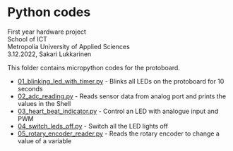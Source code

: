 # Python codes
First year hardware project<br>
School of ICT<br>
Metropolia University of Applied Sciences<br>
3.12.2022, Sakari Lukkarinen

This folder contains micropython codes for the protoboard.

- [01_blinking_led_with_timer.py](01_blinking_led_with_timer.py) - Blinks all LEDs on the protoboard for 10 seconds
- [02_adc_reading.py](02_adc_reading.py) - Reads sensor data from analog port and prints the values in the Shell
- [03_heart_beat_indicator.py](03_heart_beat_indicator.py) - Control an LED with analogue input and PWM
- [04_switch_leds_off.py](04_switch_leds_off.py) - Switch all the LED lights off
- [05_rotary_encoder_reader.py](05_rotary_encoder_reader.py) - Reads the rotary encoder to change a value of a variable
